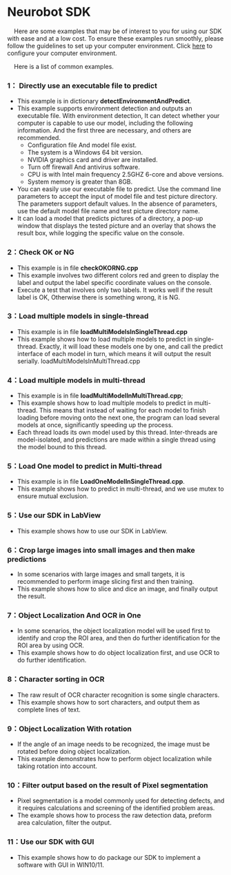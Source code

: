 # Neurobot SDK

&nbsp;&nbsp;&nbsp;&nbsp;Here are some examples that may be of interest to you for using our SDK with ease and at a low cost. To ensure these examples run smoothly, please follow the guidelines to set up your computer environment. Click [here][SDK] to configure your computer environment.<br>

&nbsp;&nbsp;&nbsp;&nbsp;Here is a list of common examples.

[SDK]: https://neurobot.readthedocs.io/en/latest/Deployment/HowToUseSDK/



### 1： Directly use an executable file to predict
- This example is in dictionary **detectEnvironmentAndPredict**.
- This example supports environment detection and outputs an executable file. With environment detection, It can detect whether your computer is capable to use our model, including the following information. And the first three are necessary, and others are recommended.
  - Configuration file And model file exist.
  - The system is a Windows 64 bit version.
  - NVIDIA graphics card and driver are installed.
  - Turn off firewall And antivirus software.
  - CPU is with Intel main frequency 2.5GHZ 6-core and above versions.
  - System memory is greater than 8GB.
- You can easily use our executable file to predict. Use the command line parameters to accept the input of model file and test picture directory. The parameters support default values. In the absence of parameters, use the default model file name and test picture directory name. 
- It can load a model that predicts pictures of a directory, a pop-up window that displays the tested picture and an overlay that shows the result box, while logging the specific value on the console.

<!--a.exe -m C:\\Users\\NeuroBot\\A -d C:\\Users\\NeuroBot\\picture -n neuro_deteor-->
### 2：Check OK or NG
- This example is in file **checkOKORNG.cpp**
- This example involves two different colors red and green to display the label and output the label specific coordinate values on the console.
- Execute a test that involves only two labels. It works well if the result label is OK, Otherwise there is something wrong, it is NG.


### 3：Load multiple models in single-thread
- This example is in file **loadMultiModelsInSingleThread.cpp**
- This example shows how to load multiple models to predict in single-thread. Exactly, it will load these models one by one, and call the predict interface of each model in turn, which means it will output the result serially.
loadMultiModelsInMultiThread.cpp	

### 4：Load multiple models in multi-thread
- This example is in file **loadMultiModelInMultiThread.cpp**;
- This example shows how to load multiple models to predict in multi-thread. This means that instead of waiting for each model to finish loading before moving onto the next one, the program can load several models at once, significantly speeding up the process.
- Each thread loads its own model used by this thread. Inter-threads are model-isolated, and predictions are made within a single thread using the model bound to this thread.


### 5：Load One model to predict in Multi-thread
- This example is in file **LoadOneModelInSingleThread.cpp**.
- This example shows how to predict in multi-thread, and we use mutex to ensure mutual exclusion.

### 5：Use our SDK in LabView
- This example shows how to use our SDK in LabView.



### 6：Crop large images into small images and then make predictions

- In some scenarios with large images and small targets, it is recommended to perform image slicing first and then training.
- This example shows how to slice and dice an image, and finally output the result.

### 7：Object Localization And OCR in One
- In some scenarios, the object localization model will be used first to identify and crop the ROI area, and then do further identification for the ROI area by using OCR.
- This example shows how to do object localization first, and use OCR to do further identification.
  

### 8：Character sorting in OCR
- The raw result of OCR character recognition is some single characters. 
- This example shows how to sort characters, and output them as complete lines of text.

### 9：Object Localization With rotation
- If the angle of an image needs to be recognized, the image must be rotated before doing object localization.
- This example demonstrates how to perform object localization while taking rotation into account.



### 10：Filter output based on the result of Pixel segmentation
- Pixel segmentation is a model commonly used for detecting defects, and it requires calculations and screening of the identified problem areas. 
- The example shows how to process the raw detection data, preform area calculation, filter the output.


### 11：Use our SDK with GUI
- This example shows how to do package our SDK to implement a software with GUI in WIN10/11.
